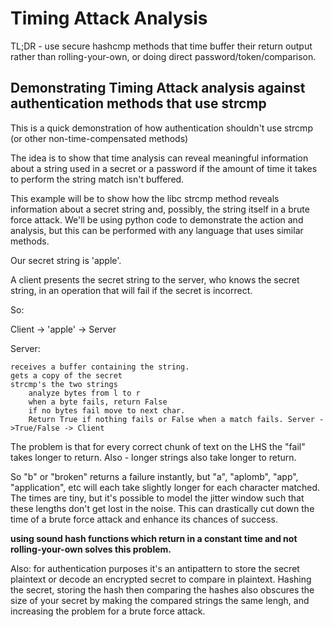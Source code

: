 # Timing Attack Analysis 

TL;DR - use secure hashcmp methods that time buffer their return output rather than rolling-your-own, or doing direct password/token/comparison.


## Demonstrating Timing Attack analysis against authentication methods that use strcmp

This is a quick demonstration of how authentication shouldn't use strcmp (or other non-time-compensated methods) 


The idea is to show that time analysis can reveal meaningful information about a string used in a secret or a password if the amount of time it takes to perform the string match isn't buffered.

This example will be to show how the libc strcmp method reveals information about a secret string and, possibly, the string itself in a brute force attack. We'll be using python code to demonstrate the action and analysis, but this can be performed with any language that uses similar methods.

Our secret string is 'apple'.

A client presents the secret string to the server, who knows the secret string, in an operation that will fail if the secret is incorrect.

So:

Client -> 'apple' -> Server

Server:

    receives a buffer containing the string.
    gets a copy of the secret
    strcmp's the two strings
        analyze bytes from l to r
        when a byte fails, return False
        if no bytes fail move to next char.
        Return True if nothing fails or False when a match fails. Server ->True/False -> Client

The problem is that for every correct chunk of text on the LHS the "fail" takes longer to return. Also - longer strings also take longer to return.

So "b" or "broken" returns a failure instantly, but "a", "aplomb", "app", "application", etc will each take slightly longer for each character matched. The times are tiny, but it's possible to model the jitter window such that these lengths don't get lost in the noise. This can drastically cut down the time of a brute force attack and enhance its chances of success.

**using sound hash functions which return in a constant time and not rolling-your-own solves this problem.**

Also: for authentication purposes it's an antipattern to store the secret plaintext or decode an encrypted secret to compare in plaintext. Hashing the secret, storing the hash then comparing the hashes also obscures the size of your secret by making the compared strings the same lengh, and increasing the problem for a brute force attack.




